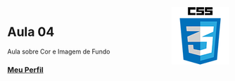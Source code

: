 <img align="right" src="../../../img/css.png" width="130"/>

# Aula 04

Aula sobre Cor e Imagem de Fundo


### [Meu Perfil](http://phstefen.github.io/)